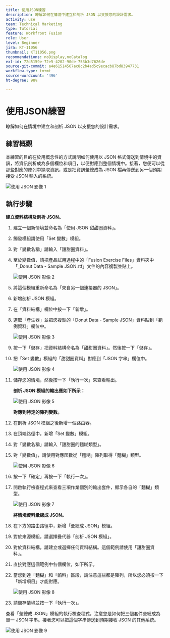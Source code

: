 ```yaml
---
title: 使用JSON練習
description: 瞭解如何在情境中建立和剖析 JSON 以支援您的設計需求。
activity: use
team: Technical Marketing
type: Tutorial
feature: Workfront Fusion
role: User
level: Beginner
jira: KT-11056
thumbnail: KT11056.png
recommendations: noDisplay,noCatalog
exl-id: 72d5159e-72e5-4202-90de-753b3d7626de
source-git-commit: a4e61514567ac8c2b4ad5c9ecacb87bd83947731
workflow-type: tm+mt
source-wordcount: '496'
ht-degree: 98%

---
```


# 使用JSON練習

瞭解如何在情境中建立和剖析 JSON 以支援您的設計需求。

## 練習概觀

本練習的目的在於用概念性的方式說明如何使用以 JSON 格式傳送到情境中的資訊，將資訊剖析成為多個欄位和項目，以便對應到整個情境中。接著，您便可以從那些對應的陣列中擷取資訊，或是把資訊彙總成為 JSON 檔再傳送到另一個預期接受 JSON 輸入的系統。

![使用 JSON 影像 1](../12-exercises/assets/working-with-json-walkthrough-1.png)

## 執行步驟

**建立資料結構及剖析 JSON。**

1. 建立一個新情境並命名為「使用 JSON 甜甜圈資料」。
1. 觸發模組請使用「Set 變數」模組。
1. 對「變數名稱」請輸入「甜甜圈資料」。
1. 至於變數值，請把產品試用過程中的「Fusion Exercise Files」資料夾中「_Donut Data - Sample JSON.rtf」文件的內容複製並貼上。

   ![使用 JSON 影像 2](../12-exercises/assets/working-with-json-walkthrough-2.png)

1. 將這個模組重新命名為「來自另一個連接器的 JSON」。
1. 新增剖析 JSON 模組。
1. 在「資料結構」欄位中按一下「新增」。
1. 選取「產生器」並把您複製的「Donut Data - Sample JSON」資料貼到「範例資料」欄位中。

   ![使用 JSON 影像 3](../12-exercises/assets/working-with-json-walkthrough-3.png)

1. 按一下「儲存」把資料結構命名為「甜甜圈資料」。然後按一下「儲存」。
1. 把「Set 變數」模組的「甜甜圈資料」對應到「JSON 字串」欄位中。

   ![使用 JSON 影像 4](../12-exercises/assets/working-with-json-walkthrough-4.png)

1. 儲存您的情境，然後按一下「執行一次」來查看輸出。

   **剖析 JSON 模組的輸出應如下所示：**

   ![使用 JSON 影像 5](../12-exercises/assets/working-with-json-walkthrough-5.png)

   **對應到特定的陣列變數。**

1. 在剖析 JSON 模組之後新增一個路由器。
1. 在頂端路徑中，新增「Set 變數」模組。
1. 對「變數名稱」請輸入「甜甜圈的麵糊類型」。
1. 對「變數值」，請使用對應函數從「麵糊」陣列取得「麵糊」類型。

   ![使用 JSON 影像 6](../12-exercises/assets/working-with-json-walkthrough-6.png)

1. 按一下「確定」再按一下「執行一次」。
1. 開啟執行檢查程式來查看三項作業個別的輸出套件，顯示各自的「麵糊」類型。

   ![使用 JSON 影像 7](../12-exercises/assets/working-with-json-walkthrough-7.png)

   **將情境資料彙總成 JSON。**

1. 在下方的路由路徑中，新增「彙總成 JSON」模組。
1. 對於來源模組，請選擇疊代器「剖析 JSON 模組」。
1. 對於資料結構，請建立或選擇任何資料結構。這個範例請使用「甜甜圈資料」。
1. 直接對應這個範例中各個欄位，如下所示。
1. 當您到達「麵糊」和「餡料」區段，請注意這些都是陣列，所以您必須按一下「新增項目」才能對應。

   ![使用 JSON 影像 8](../12-exercises/assets/working-with-json-walkthrough-8.png)

1. 請儲存情境並按一下「執行一次」。

查看「彙總成 JSON」模組的執行檢查程式，注意您是如何把三個套件彙總成為單一 JSON 字串。接著您可以把這個字串傳送到預期接收 JSON 的其他系統。

![使用 JSON 影像 9](../12-exercises/assets/working-with-json-walkthrough-9.png)
